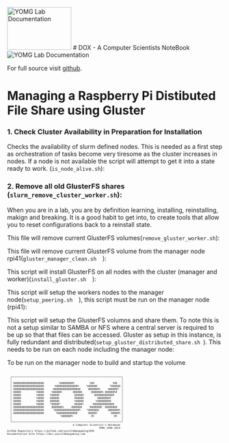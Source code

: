 <img src="../dox.png" width="150" height="100" alt="YOMG Lab Documentation">
# DOX - A Computer Scientists NoteBook

<img src="../GlusterFS.svg"  alt="YOMG Lab Documentation">

For full source visit [github](https://github.com/youroldmangaming/DOX.git).


# Managing a Raspberry Pi Distibuted File Share using Gluster


### 1. Check Cluster Availability in Preparation for Installation
Checks the availability of slurm defined nodes. This is needed as a first step as orchestration of tasks become very tiresome as the cluster increases in nodes.
If a node is not available the script will attempt to get it into a state ready to work.
(`is_node_alive.sh`):
### 2. Remove all old GlusterFS shares (`slurm_remove_cluster_worker.sh`):
When you are in a lab, you are by definition learning, installing, reinstalling, makign and breaking. It is a good habit to get into, to create tools that allow you to reset configurations back to a reinstall state.

This file will remove current GlusterFS volumes(`remove_gluster_worker.sh`):

This file will remove current GlusterFS volume from the manager node rpi41(`gluster_manager_clean.sh  `):


This script will install GlusterFS on all nodes with the cluster (manager and worker)(`install_gluster.sh  `):


This script will setup the workers nodes to the manager node(`setup_peering.sh  `), this script must be run on the manager node (rpi41):

This script will setup the GlusterFS volumns and share them. To note this is not a setup similar to SAMBA or NFS where a central server is required to be up so that that files can be accessed. Gluster as setup in this instance, is fully redundant and distributed(`setup_gluster_distributed_share.sh `). This needs to be run on each node including the manager node:


To be run on the manager node to build and startup the volume



<div style="font-size: 50%;">
  <pre><code>
  ┌────────────────────────────────────────────────────────────────────────┐   
  │                                                                        │   
  │ @@@@@@@@@@@@@@@@@@@@          %@@@@@@@@%          %@@            %@@   │   
  │ @@@@@@@@@@@@@@@@@@@@       %@@@@@@@@@@@@@@%     %@@@@@@        *@@@@@@ │   
  │ @@@@@@@@@@@@@@@@@@@@      @@@@@@@@@@@@@@@@@@     @@@@@@@%     @@@@@@%  │   
  │ @@@@@          %@@@@     %@@@@@%       @@@@@@      @@@@@@@% @@@@@@%#   │   
  │ @@@@@          %@@@@    %@@@@@          @@@@@@       @@@@@@@@@@@@#     │   
  │ @@@@@          %@@@@    @@@@@@          #@@@@@         @@@@@@@@%       │   
  │ @@@@@          %@@@@    @@@@@@          %@@@@@        %@@@@@@@@@       │   
  │ @@@@@          %@@@@    *@@@@@*         @@@@@%      #@@@@@@@@@@@@@     │   
  │ @@@@@@@@@@@@@@@@@@@@     @@@@@@@%     @@@@@@@     #@@@@@@@  @@@@@@@@   │   
  │ @@@@@@@@@@@@@@@@@@@@      *@@@@@@@@@@@@@@@@%    *@@@@@@@      @@@@@@@% │   
  │ @@@@@@@@@@@@@@@@@@@@        %@@@@@@@@@@@@@       @@@@@%         @@@@@% │   
  │                                %@@@@@@%            @%             @%   │   
  │                                                                        │   
  └────────────────────────────────────────────────────────────────────────┘
                                           A Computer Scientist's Notebook
                                                            Y0MG 1990-2024
GitHub Repository https://github.com/youroldmangaming/DOX
Documentation Site https://dox.youroldmangaming.com
  </code></pre>
</div>
